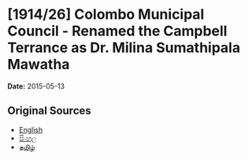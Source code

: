 # [1914/26] Colombo Municipal Council - Renamed the Campbell Terrance as Dr. Milina Sumathipala Mawatha

**Date:** 2015-05-13

## Original Sources

- [English](https://documents.gov.lk/view/extra-gazettes/2015/5/1914-26_E.pdf)
- [සිංහල](https://documents.gov.lk/view/extra-gazettes/2015/5/1914-26_S.pdf)
- [தமிழ்](https://documents.gov.lk/view/extra-gazettes/2015/5/1914-26_T.pdf)
